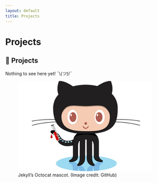 ```yaml
---
layout: default
title: Projects
---
```


# Projects

## 🚧 Projects

Nothing to see here yet! ¯\\_(ツ)_/¯

<figure>
    <img src="/images/octojekyll-opt.jpg" alt="Jekyll’s Octocat mascot. (Image credit: GitHub)" width="500" height="auto">
    <figcaption>Jekyll’s Octocat mascot. (Image credit: GitHub)</figcaption>
</figure>